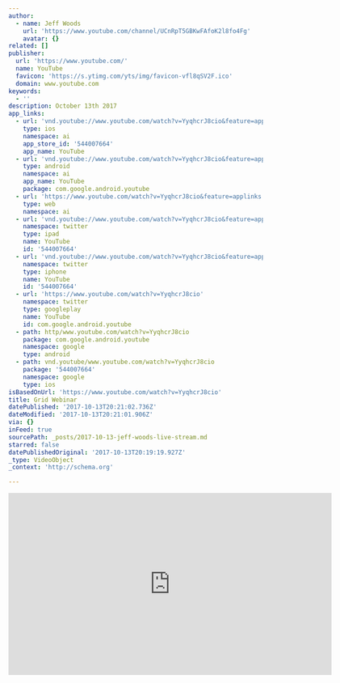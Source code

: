 ```yaml
---
author:
  - name: Jeff Woods
    url: 'https://www.youtube.com/channel/UCnRpT5GBKwFAfoK2l8fo4Fg'
    avatar: {}
related: []
publisher:
  url: 'https://www.youtube.com/'
  name: YouTube
  favicon: 'https://s.ytimg.com/yts/img/favicon-vfl8qSV2F.ico'
  domain: www.youtube.com
keywords:
  - ''
description: October 13th 2017
app_links:
  - url: 'vnd.youtube://www.youtube.com/watch?v=YyqhcrJ8cio&feature=applinks'
    type: ios
    namespace: ai
    app_store_id: '544007664'
    app_name: YouTube
  - url: 'vnd.youtube://www.youtube.com/watch?v=YyqhcrJ8cio&feature=applinks'
    type: android
    namespace: ai
    app_name: YouTube
    package: com.google.android.youtube
  - url: 'https://www.youtube.com/watch?v=YyqhcrJ8cio&feature=applinks'
    type: web
    namespace: ai
  - url: 'vnd.youtube://www.youtube.com/watch?v=YyqhcrJ8cio&feature=applinks'
    namespace: twitter
    type: ipad
    name: YouTube
    id: '544007664'
  - url: 'vnd.youtube://www.youtube.com/watch?v=YyqhcrJ8cio&feature=applinks'
    namespace: twitter
    type: iphone
    name: YouTube
    id: '544007664'
  - url: 'https://www.youtube.com/watch?v=YyqhcrJ8cio'
    namespace: twitter
    type: googleplay
    name: YouTube
    id: com.google.android.youtube
  - path: http/www.youtube.com/watch?v=YyqhcrJ8cio
    package: com.google.android.youtube
    namespace: google
    type: android
  - path: vnd.youtube/www.youtube.com/watch?v=YyqhcrJ8cio
    package: '544007664'
    namespace: google
    type: ios
isBasedOnUrl: 'https://www.youtube.com/watch?v=YyqhcrJ8cio'
title: Grid Webinar
datePublished: '2017-10-13T20:21:02.736Z'
dateModified: '2017-10-13T20:21:01.906Z'
via: {}
inFeed: true
sourcePath: _posts/2017-10-13-jeff-woods-live-stream.md
starred: false
datePublishedOriginal: '2017-10-13T20:19:19.927Z'
_type: VideoObject
_context: 'http://schema.org'

---
```

<iframe src="https://cdn.embedly.com/widgets/media.html?src=https%3A%2F%2Fwww.youtube.com%2Fembed%2FYyqhcrJ8cio%3Ffeature%3Doembed&amp;url=http%3A%2F%2Fwww.youtube.com%2Fwatch%3Fv%3DYyqhcrJ8cio&amp;image=https%3A%2F%2Fi.ytimg.com%2Fvi%2FYyqhcrJ8cio%2Fhqdefault.jpg&amp;key=a715cf41cc93453ca338d350cd26f87b&amp;type=text%2Fhtml&amp;schema=youtube" width="640" height="360" scrolling="no" frameborder="0" allowfullscreen="" style=""></iframe>